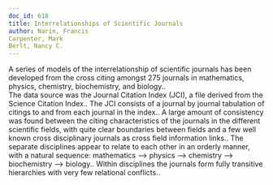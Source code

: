 ```yaml
---
doc_id: 618
title: Interrelationships of Scientific Journals
author: Narin, Francis
Carpenter, Mark
Berlt, Nancy C.
---
```


A series of models of the interrelationship of scientific journals
has been developed from the cross citing amongst 275 journals in
mathematics, physics, chemistry, biochemistry, and biology..    
The data source was the Journal Citation Index (JCI), a file derived
from the Science Citation Index.. The JCI consists of a journal by
journal tabulation of citings to and from each journal in the index..
A large amount of consistency was found between the citing characteristics
of the journals in the different scientific fields, with quite clear
boundaries between fields and a few well known cross disciplinary
journals as cross field information links..
The separate disciplines appear to relate to each other in an orderly
manner, with a natural sequence:  mathematics --> physics --> chemistry -->
biochemistry --> biology.. Within disciplines the journals form fully
transitive hierarchies with very few relational conflicts..
